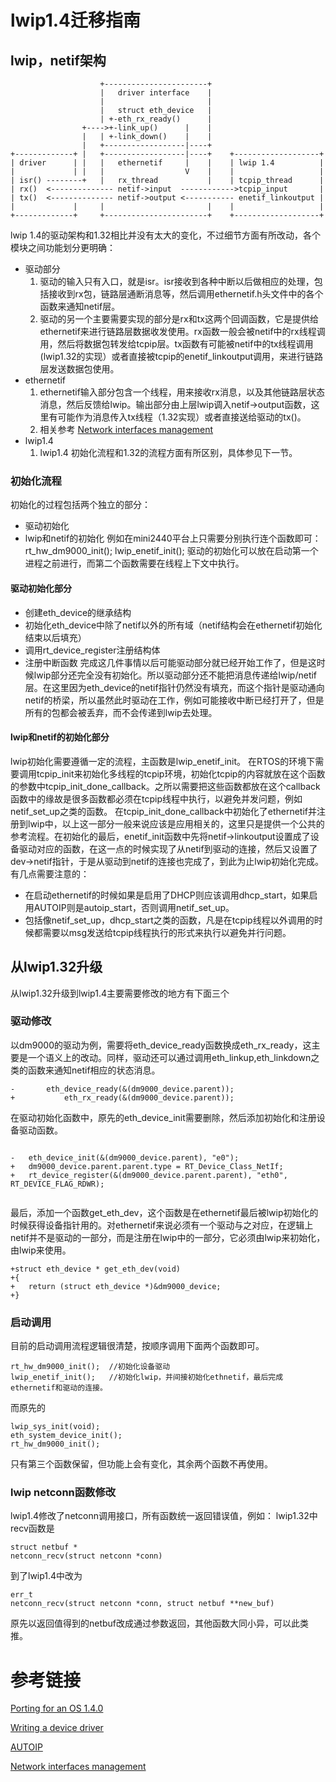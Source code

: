 # lwip1.4迁移指南 #

## lwip，netif架构 ##

```
                    +-----------------------+
                    |   driver interface    |
                    |                       |
                    |   struct eth_device   |
                    | +-eth_rx_ready()      |
                +---->+-link_up()      |    |
                |   | +-link_down()    |    |
                |   +------------------|----+
+-------------+ |   +------------------|----+    +-------------------+
| driver      | |   |   ethernetif     |    |    | lwip 1.4          |
|             | |   |                  V    |    |                   |
| isr() --------+   |   rx_thread           |    | tcpip_thread      |
| rx()  <-------------- netif->input  ------------>tcpip_input       |
| tx()  <-------------- netif->output <----------- enetif_linkoutput |
|             |     |                       |    |                   |
+-------------+     +-----------------------+    +-------------------+

```

lwip 1.4的驱动架构和1.32相比并没有太大的变化，不过细节方面有所改动，各个模块之间功能划分更明确：
  * 驱动部分
    1. 驱动的输入只有入口，就是isr。isr接收到各种中断以后做相应的处理，包括接收到rx包，链路层通断消息等，然后调用ethernetif.h头文件中的各个函数来通知netif层。
    1. 驱动的另一个主要需要实现的部分是rx和tx这两个回调函数，它是提供给ethernetif来进行链路层数据收发使用。rx函数一般会被netif中的rx线程调用，然后将数据包转发给tcpip层。tx函数有可能被netif中的tx线程调用(lwip1.32的实现）或者直接被tcpip的enetif\_linkoutput调用，来进行链路层发送数据包使用。
  * ethernetif
    1. ethernetif输入部分包含一个线程，用来接收rx消息，以及其他链路层状态消息，然后反馈给lwip。输出部分由上层lwip调入netif->output函数，这里有可能作为消息传入tx线程（1.32实现）或者直接送给驱动的tx()。
    1. 相关参考 [Network interfaces management](http://lwip.wikia.com/wiki/Network_interfaces_management)
  * lwip1.4
    1. lwip1.4 初始化流程和1.32的流程方面有所区别，具体参见下一节。


### 初始化流程 ###
初始化的过程包括两个独立的部分：
  * 驱动初始化
  * lwip和netif的初始化
例如在mini2440平台上只需要分别执行连个函数即可：
rt\_hw\_dm9000\_init();
lwip\_enetif\_init();
驱动的初始化可以放在启动第一个进程之前进行，而第二个函数需要在线程上下文中执行。

#### 驱动初始化部分 ####
  * 创建eth\_device的继承结构
  * 初始化eth\_device中除了netif以外的所有域（netif结构会在ethernetif初始化结束以后填充）
  * 调用rt\_device\_register注册结构体
  * 注册中断函数
完成这几件事情以后可能驱动部分就已经开始工作了，但是这时候lwip部分还完全没有初始化。所以驱动部分还不能把消息传递给lwip/netif层。在这里因为eth\_device的netif指针仍然没有填充，而这个指针是驱动通向netif的桥梁，所以虽然此时驱动在工作，例如可能接收中断已经打开了，但是所有的包都会被丢弃，而不会传递到lwip去处理。

#### lwip和netif的初始化部分 ####
lwip初始化需要遵循一定的流程，主函数是lwip\_enetif\_init。 在RTOS的环境下需要调用tcpip\_init来初始化多线程的tcpip环境，初始化tcpip的内容就放在这个函数的参数中tcpip\_init\_done\_callback。之所以需要把这些函数都放在这个callback函数中的缘故是很多函数都必须在tcpip线程中执行，以避免并发问题，例如netif\_set\_up之类的函数。
在tcpip\_init\_done\_callback中初始化了ethernetif并注册到lwip中，以上这一部分一般来说应该是应用相关的，这里只是提供一个公共的参考流程。在初始化的最后，enetif\_init函数中先将netif->linkoutput设置成了设备驱动对应的函数，在这一点的时候实现了从netif到驱动的连接，然后又设置了dev->netif指针，于是从驱动到netif的连接也完成了，到此为止lwip初始化完成。
有几点需要注意的：
  * 在启动ethernetif的时候如果是启用了DHCP则应该调用dhcp\_start，如果启用AUTOIP则是autoip\_start，否则调用netif\_set\_up。
  * 包括像netif\_set\_up，dhcp\_start之类的函数，凡是在tcpip线程以外调用的时候都需要以msg发送给tcpip线程执行的形式来执行以避免并行问题。


## 从lwip1.32升级 ##
从lwip1.32升级到lwip1.4主要需要修改的地方有下面三个

### 驱动修改 ###
以dm9000的驱动为例，需要将eth\_device\_ready函数换成eth\_rx\_ready，这主要是一个语义上的改动。同样，驱动还可以通过调用eth\_linkup,eth\_linkdown之类的函数来通知netif相应的状态消息。
```
-		eth_device_ready(&(dm9000_device.parent));
+			eth_rx_ready(&(dm9000_device.parent));
```

在驱动初始化函数中，原先的eth\_device\_init需要删除，然后添加初始化和注册设备驱动函数。
```
 
-	eth_device_init(&(dm9000_device.parent), "e0");
+	dm9000_device.parent.parent.type = RT_Device_Class_NetIf;
+	rt_device_register(&(dm9000_device.parent.parent), "eth0", RT_DEVICE_FLAG_RDWR);
 
```

最后，添加一个函数get\_eth\_dev，这个函数是在ethernetif最后被lwip初始化的时候获得设备指针用的。对ethernetif来说必须有一个驱动与之对应，在逻辑上netif并不是驱动的一部分，而是注册在lwip中的一部分，它必须由lwip来初始化，由lwip来使用。
```
+struct eth_device * get_eth_dev(void)
+{
+	return (struct eth_device *)&dm9000_device;
+}
```

### 启动调用 ###
目前的启动调用流程逻辑很清楚，按顺序调用下面两个函数即可。
```
rt_hw_dm9000_init();  //初始化设备驱动
lwip_enetif_init();   //初始化lwip，并间接初始化ethnetif，最后完成ethernetif和驱动的连接。
```

而原先的
```
lwip_sys_init(void);
eth_system_device_init();
rt_hw_dm9000_init();
```
只有第三个函数保留，但功能上会有变化，其余两个函数不再使用。

### lwip netconn函数修改 ###
lwip1.4修改了netconn调用接口，所有函数统一返回错误值，例如：
lwip1.32中recv函数是
```
struct netbuf *
netconn_recv(struct netconn *conn)
```
到了lwip1.4中改为
```
err_t
netconn_recv(struct netconn *conn, struct netbuf **new_buf)
```
原先以返回值得到的netbuf改成通过参数返回，其他函数大同小异，可以此类推。

# 参考链接 #
[Porting for an OS 1.4.0](http://lwip.wikia.com/wiki/Porting_for_an_OS_1.4.0)

[Writing a device driver](http://lwip.wikia.com/wiki/Writing_a_device_driver)

[AUTOIP](http://lwip.wikia.com/wiki/AUTOIP)

[Network interfaces management](http://lwip.wikia.com/wiki/Network_interfaces_management)
